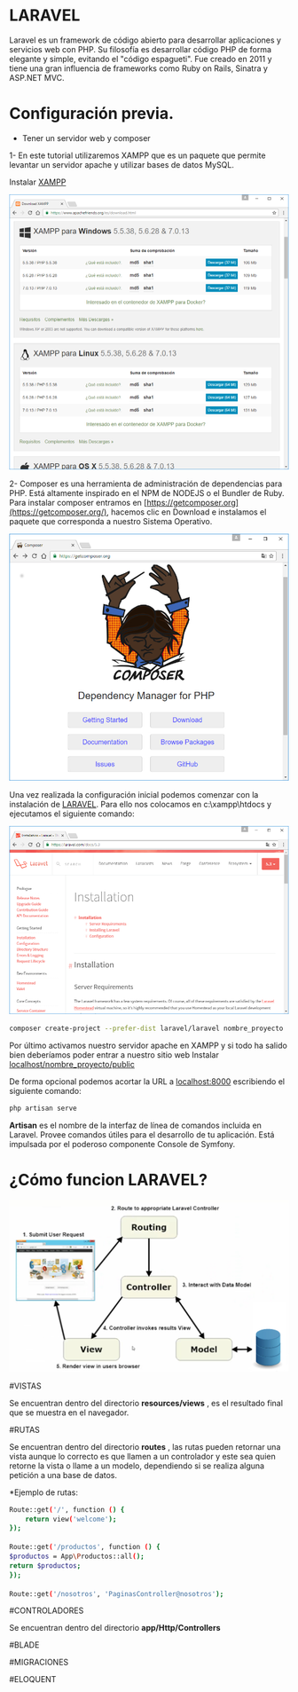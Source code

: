 # LARAVEL

Laravel es un framework de código abierto para desarrollar aplicaciones y servicios web con PHP. Su filosofía es desarrollar código PHP de forma elegante y simple, evitando el "código espagueti". Fue creado en 2011 y tiene una gran influencia de frameworks como Ruby on Rails, Sinatra y ASP.NET MVC.

# Configuración previa.

* Tener un servidor web y composer

1- En este tutorial utilizaremos XAMPP que es un paquete que permite levantar un servidor apache y utilizar bases de datos MySQL.

Instalar [XAMPP](https://www.apachefriends.org/es/download.html)

![](./images/xampp.jpg)

2- Composer es una herramienta de administración de dependencias para PHP. Está altamente inspirado en el NPM de NODEJS o el Bundler de Ruby. Para instalar composer entramos en [https://getcomposer.org](https://getcomposer.org/), hacemos clic en Download e instalamos el paquete que corresponda a nuestro Sistema Operativo.

![](./images/composer.jpg)

Una vez realizada la configuración inicial podemos comenzar con la instalación de [LARAVEL](https://laravel.com/docs/). Para ello nos colocamos en c:\xampp\htdocs y ejecutamos el siguiente comando:

![](./images/laravel.jpg)


```bash
composer create-project --prefer-dist laravel/laravel nombre_proyecto
```

Por último activamos nuestro servidor apache en XAMPP y si todo ha salido bien deberíamos poder entrar a nuestro sitio web Instalar [localhost/nombre_proyecto/public](localhost/nombre_proyecto/public)

De forma opcional podemos acortar la URL a [localhost:8000](localhost:8000) escribiendo el siguiente comando:

```bash
php artisan serve
```

**Artisan** es el nombre de la interfaz de línea de comandos incluida en Laravel. Provee comandos útiles para el desarrollo de tu aplicación. Está impulsada por el poderoso componente Console de Symfony.


# ¿Cómo funcion LARAVEL?

![](./images/mvc.jpg)


#VISTAS

Se encuentran dentro del directorio **resources/views** , es el resultado final que se muestra en el navegador.

#RUTAS

Se encuentran dentro del directorio **routes** , las rutas pueden retornar una vista aunque lo correcto es que llamen a un controlador y este sea quien retorne la vista o llame a un modelo, dependiendo si se realiza alguna petición a una base de datos.

*Ejemplo de rutas: 

```bash
Route::get('/', function () {
    return view('welcome');
});

Route::get('/productos', function () {
$productos = App\Productos::all();
return $productos;
});

Route::get('/nosotros', 'PaginasController@nosotros');


```

#CONTROLADORES

Se encuentran dentro del directorio **app/Http/Controllers**

#BLADE

#MIGRACIONES

#ELOQUENT


